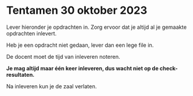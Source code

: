 # Tentamen 30 oktober 2023

Lever hieronder je opdrachten in. Zorg ervoor dat je altijd al je gemaakte opdrachten inlevert.

Heb je een opdracht niet gedaan, lever dan een lege file in.

De docent moet de tijd van inleveren noteren.

**Je mag altijd maar één keer inleveren, dus wacht niet op de check-resultaten.**

Na inleveren kun je de zaal verlaten.
